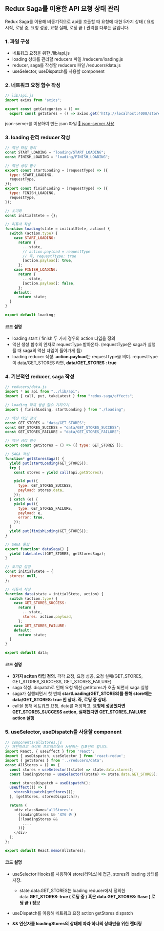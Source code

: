 ## Redux Saga를 이용한 API 요청 상태 관리

Redux Saga를 이용해 비동기적으로 api를 호출할 때 요청에 대한 5가지 상태 ( 요청 시작, 로딩 중, 요청 성공, 요청 실패, 로딩 끝 ) 관리를 다루는 글입니다.

### 1. 파일 구성

- 네트워크 요청을 위한 /lib/api.js
- loading 상태를 관리할 reducers 파일 /reducers/loading.js
- reducer, saga를 작성할 reducers 파일 /reducers/data.js
- useSelector, useDispatch를 사용할 component

### 2. 네트워크 요청 함수 작성

```javascript
// lib/api.js
import axios from "axios";

export const getCategories = () =>
  export const getStores = () => axios.get('http://localhost:4000/stores');
```

json-server를 이용하여 만든 json 파일 [🔗 json-server 사용](https://github.com/dongwonnn/TIL/blob/main/21.01/01.27.md)

### 3. loading 관리 reducer 작성

```javascript
// 액션 타입 정의
const START_LOADING = "loading/START_LOADING";
const FINISH_LOADING = "loading/FINISH_LOADING";

// 액션 생성 함수
export const startLoading = (requestType) => ({
  type: START_LOADING,
  requestType,
});
export const finishLoding = (requestType) => ({
  type: FINISH_LOADING,
  requestType,
});

// 초기화
const initialStete = {};

// 리듀서 작성
function loading(state = initialStete, action) {
  switch (action.type) {
    case START_LOADING:
      return {
        ...state,
        // action.payload = requestType
        // 즉, requestTtype: true
        [action.payload]: true,
      };
    case FINISH_LOADING:
      return {
        ...state,
        [action.payload]: false,
      };
    default:
      return state;
  }
}

export default loading;
```

#### 코드 설명

- loading start / finish 두 가지 경우의 action 타입을 정의
- 액션 생성 함수의 인자로 requestType 받아온다.
  (requestType은 saga가 실행될 때 saga의 액션 타입이 들어가게 됨)
- loading reducer 작성.
  **action.payload**는 requestType을 의미.
  requestType이 data/GET_STORES 라면, **data/GET_STORES : true**

### 4. 기본적인 reducer, saga 작성

```javascript
// reducers/data.js
import * as api from "../lib/api";
import { call, put, takeLatest } from "redux-saga/effects";

// loading 객체 생성 함수 가져오기
import { finishLoding, startLoading } from "./loading";

// 액션 타입 정의
const GET_STORES = "data/GET_STORES";
const GET_STORES_SUCCESS = "data/GET_STORES_SUCCESS";
const GET_STORES_FAILURE = "data/GET_STORES_FAILURE";

// 액션 생성 함수
export const getStores = () => ({ type: GET_STORES });

// SAGA 작성
function* getStoresSaga() {
  yield put(startLoading(GET_STORES));
  try {
    const stores = yield call(api.getStores);

    yield put({
      type: GET_STORES_SUCCESS,
      payload: stores.data,
    });
  } catch (e) {
    yield put({
      type: GET_STORES_FAILURE,
      payload: e,
      error: true,
    });
  }
  yield put(finishLoding(GET_STORES));
}

// SAGA 통합
export function* dataSaga() {
  yield takeLatest(GET_STORES, getStoresSaga);
}

// 초기값 설정
const initialStete = {
  stores: null,
};

// 리듀서 작성
function data(state = initialStete, action) {
  switch (action.type) {
    case GET_STORES_SUCCESS:
      return {
        ...state,
        stores: action.payload,
      };
    case GET_STORES_FAILURE:
    default:
      return state;
  }
}

export default data;
```

#### 코드 설명

- **3가지 aciton 타입 정의.** 각각 요청, 요청 성공, 요청 실패(GET_STORES, GET_STORES_SUCCESS, GET_STORES_FAILURE)
- saga 작성. dispatch로 인해 요청 액션 getStores가 호출 되면서 saga 실행
- saga가 실행되면서 첫 번째 **startLoading(GET_STORES)를 통해 store에는 data/GET_STORES: true 인 상태. 즉, 로딩 중 상태.**
- call을 통해 네트워크 요청, data를 저장하고, **요청에 성공했다면 GET_STORES_SUCCESS action, 실패했다면 GET_STORES_FAILURE action 실행**

### 5. useSelector, useDispatch를 사용할 component

```javascript
// components/allStores.js
// 개인적으로 사이드 프로젝트에서 사용하는 컴포넌트 입니다.
import React, { useEffect } from 'react';
import { useDispatch, useSelector } from 'react-redux';
import { getStores } from '../reducers/data';
const AllStores = () => {
  const stores = useSelector((state) => state.data.stores);
  const loadingStores = useSelector((state) => state.data.GET_STORES);

  const storesDispatch = useDispatch();
  useEffect(() => {
    storesDispatch(getStores());
  }, [getStores, storesDispatch]);

  return (
    <div className="allStores">
      {loadingStores && '로딩 중'}
      {!loadingStores &&
        ....
      ))}
    </div>
  );
};

export default React.memo(AllStores);

```

#### 코드 설명

- useSelector Hooks를 사용하여 store(리덕스)에 접근, stores와 loading 상태를 저장.

  - state.data.GET_STORES는 loading reducer에서 정의한 data.**GET_STORES: true ( 로딩 중 ) 혹은 data.GET_STORES: flase ( 로딩 끝 ) 정보**

- useDispatch를 이용해 네트워크 요청 action getStores dispatch
- **&& 연산자를 loadingStores의 상태에 따라 하나의 상태만을 위한 렌더링**
